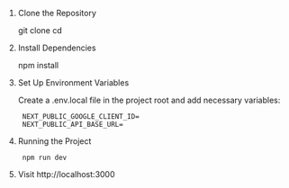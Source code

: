 1. Clone the Repository

    git clone <repository-url>
    cd <project-folder>

2. Install Dependencies

    npm install

3. Set Up Environment Variables

    Create a .env.local file in the project root and add necessary variables:

        NEXT_PUBLIC_GOOGLE_CLIENT_ID=
        NEXT_PUBLIC_API_BASE_URL=

4. Running the Project

        npm run dev

5. Visit http://localhost:3000

